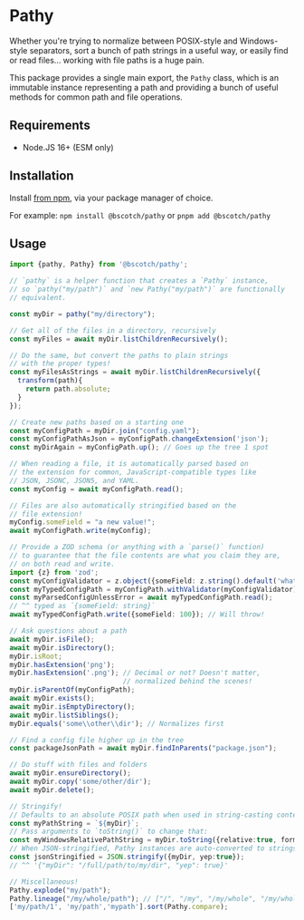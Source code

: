 # Pathy

Whether you're trying to normalize between POSIX-style and Windows-style separators, sort a bunch of path strings in a useful way, or easily find or read files... working with file paths is a huge pain.

This package provides a single main export, the `Pathy` class, which is an immutable instance representing a path and providing a bunch of useful methods for common path and file operations.

## Requirements

- Node.JS 16+ (ESM only)

## Installation

Install [from npm](https://www.npmjs.com/package/@bscotch/pathy), via your package manager of choice.

For example: `npm install @bscotch/pathy` or `pnpm add @bscotch/pathy`

## Usage

```ts
import {pathy, Pathy} from '@bscotch/pathy';

// `pathy` is a helper function that creates a `Pathy` instance,
// so `pathy("my/path")` and `new Pathy("my/path")` are functionally
// equivalent.

const myDir = pathy("my/directory");

// Get all of the files in a directory, recursively
const myFiles = await myDir.listChildrenRecursively();

// Do the same, but convert the paths to plain strings
// with the proper types!
const myFilesAsStrings = await myDir.listChildrenRecursively({
  transform(path){
    return path.absolute;
  }
});

// Create new paths based on a starting one
const myConfigPath = myDir.join("config.yaml");
const myConfigPathAsJson = myConfigPath.changeExtension('json');
const myDirAgain = myConfigPath.up(); // Goes up the tree 1 spot

// When reading a file, it is automatically parsed based on
// the extension for common, JavaScript-compatible types like
// JSON, JSONC, JSON5, and YAML.
const myConfig = await myConfigPath.read();

// Files are also automatically stringified based on the
// file extension!
myConfig.someField = "a new value!";
await myConfigPath.write(myConfig);

// Provide a ZOD schema (or anything with a `parse()` function)
// to guarantee that the file contents are what you claim they are,
// on both read and write.
import {z} from 'zod';
const myConfigValidator = z.object({someField: z.string().default('whatever')});
const myTypedConfigPath = myConfigPath.withValidator(myConfigValidator);
const myParsedConfigUnlessError = await myTypedConfigPath.read();
// ^^ typed as `{someField: string}`
await myTypedConfigPath.write({someField: 100}); // Will throw!

// Ask questions about a path
await myDir.isFile();
await myDir.isDirectory();
myDir.isRoot;
myDir.hasExtension('png');
myDir.hasExtension('.png'); // Decimal or not? Doesn't matter, 
                            // normalized behind the scenes!
myDir.isParentOf(myConfigPath);
await myDir.exists();
await myDir.isEmptyDirectory();
await myDir.listSiblings();
myDir.equals('some\\other\\dir'); // Normalizes first

// Find a config file higher up in the tree
const packageJsonPath = await myDir.findInParents("package.json");

// Do stuff with files and folders
await myDir.ensureDirectory();
await myDir.copy('some/other/dir');
await myDir.delete();

// Stringify!
// Defaults to an absolute POSIX path when used in string-casting contexts.
const myPathString = `${myDir}`;
// Pass arguments to `toString()` to change that:
const myWindowsRelativePathString = myDir.toString({relative:true, format: 'win32'});
// When JSON-stringified, Pathy instances are auto-converted to strings:
const jsonStringified = JSON.stringify({myDir, yep:true});
// ^^ '{"myDir": "/full/path/to/my/dir", "yep": true}'

// Miscellaneous!
Pathy.explode("my/path");
Pathy.lineage("/my/whole/path"); // ["/", "/my", "/my/whole", "/my/whole/path"]
['my/path/1', 'my/path','mypath'].sort(Pathy.compare);
```